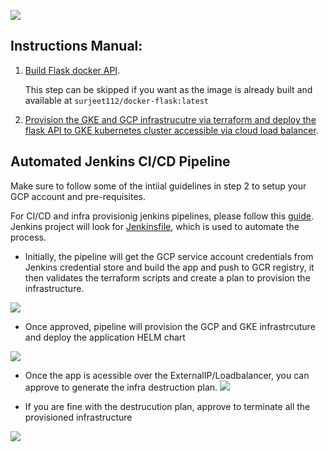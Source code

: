 
![](https://github.com/singhsurjeet/jenkins-terraform-gke-flask/blob/develop/images/jenkins-tf-gke.png)

## Instructions Manual:

1. [Build Flask docker API](docker_flask/readme.md).

   This step can be skipped if you want as the image is already built and available at `surjeet112/docker-flask:latest`
       
2. [Provision the GKE and GCP infrastrucutre via terraform and deploy the flask API to GKE kubernetes cluster accessible via cloud load balancer](terraform_landscape/readme.md).

## Automated Jenkins CI/CD Pipeline

Make sure to follow some of the intiial guidelines in step 2 to setup your GCP account and pre-requisites.

 For CI/CD and infra provisionig jenkins pipelines, please follow this [guide](jenkins/readme.md).
 Jenkins project will look for [Jenkinsfile](Jenkinsfile), which is used to automate the process.

- Initially, the pipeline will get the GCP service account credentials from Jenkins credential store and build the app and push to GCR registry, it then validates the terraform scripts and create a plan to provision the infrastructure.

![](https://github.com/singhsurjeet/terraform-gke-flask/blob/develop/images/Picture3.png)

- Once approved, pipeline will provision the GCP and GKE infrastrcuture and deploy the application HELM chart

![](https://github.com/singhsurjeet/terraform-gke-flask/blob/develop/images/Picture4.png)

- Once the app is acessible over the ExternalIP/Loadbalancer, you can approve to generate the infra destruction plan.
![](https://github.com/singhsurjeet/terraform-gke-flask/blob/develop/images/Picture5.png)

- If you are fine with the destrucution plan, approve to terminate all the provisioned infrastructure
 
 ![](https://github.com/singhsurjeet/terraform-gke-flask/blob/develop/images/Picture6.png)
 
